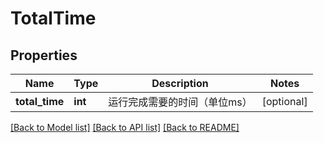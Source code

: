 # TotalTime

## Properties
Name | Type | Description | Notes
------------ | ------------- | ------------- | -------------
**total_time** | **int** | 运行完成需要的时间（单位ms） | [optional] 

[[Back to Model list]](../README.md#documentation-for-models) [[Back to API list]](../README.md#documentation-for-api-endpoints) [[Back to README]](../README.md)


